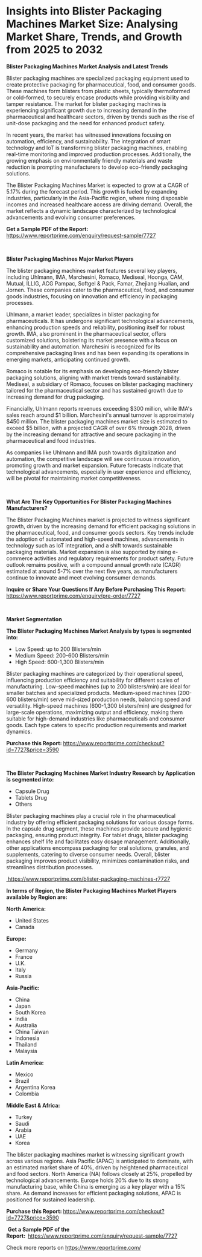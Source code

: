 <p><h1>Insights into Blister Packaging Machines Market Size: Analysing Market Share, Trends, and Growth from 2025 to 2032</h1></p><p><strong>Blister Packaging Machines Market Analysis and Latest Trends</strong></p>
<p><p>Blister packaging machines are specialized packaging equipment used to create protective packaging for pharmaceutical, food, and consumer goods. These machines form blisters from plastic sheets, typically thermoformed or cold-formed, to securely encase products while providing visibility and tamper resistance. The market for blister packaging machines is experiencing significant growth due to increasing demand in the pharmaceutical and healthcare sectors, driven by trends such as the rise of unit-dose packaging and the need for enhanced product safety.</p><p>In recent years, the market has witnessed innovations focusing on automation, efficiency, and sustainability. The integration of smart technology and IoT is transforming blister packaging machines, enabling real-time monitoring and improved production processes. Additionally, the growing emphasis on environmentally friendly materials and waste reduction is prompting manufacturers to develop eco-friendly packaging solutions.</p><p>The Blister Packaging Machines Market is expected to grow at a CAGR of 5.17% during the forecast period. This growth is fueled by expanding industries, particularly in the Asia-Pacific region, where rising disposable incomes and increased healthcare access are driving demand. Overall, the market reflects a dynamic landscape characterized by technological advancements and evolving consumer preferences.</p></p>
<p><strong>Get a Sample PDF of the Report:&nbsp;</strong> <a href="https://www.reportprime.com/enquiry/request-sample/7727?utm_campaign=1166&utm_medium=2&utm_source=Github&utm_content=ia&utm_term=19032025&utm_id=blister-packaging-machines">https://www.reportprime.com/enquiry/request-sample/7727</a></p>
<p>&nbsp;</p>
<p><strong>Blister Packaging Machines Major Market Players</strong></p>
<p><p>The blister packaging machines market features several key players, including Uhlmann, IMA, Marchesini, Romaco, Mediseal, Hoonga, CAM, Mutual, ILLIG, ACG Pampac, Softgel & Pack, Famar, Zhejiang Hualian, and Jornen. These companies cater to the pharmaceutical, food, and consumer goods industries, focusing on innovation and efficiency in packaging processes.</p><p>Uhlmann, a market leader, specializes in blister packaging for pharmaceuticals. It has undergone significant technological advancements, enhancing production speeds and reliability, positioning itself for robust growth. IMA, also prominent in the pharmaceutical sector, offers customized solutions, bolstering its market presence with a focus on sustainability and automation. Marchesini is recognized for its comprehensive packaging lines and has been expanding its operations in emerging markets, anticipating continued growth.</p><p>Romaco is notable for its emphasis on developing eco-friendly blister packaging solutions, aligning with market trends toward sustainability. Mediseal, a subsidiary of Romaco, focuses on blister packaging machinery tailored for the pharmaceutical sector and has sustained growth due to increasing demand for drug packaging.</p><p>Financially, Uhlmann reports revenues exceeding $300 million, while IMA's sales reach around $1 billion. Marchesini's annual turnover is approximately $450 million. The blister packaging machines market size is estimated to exceed $5 billion, with a projected CAGR of over 6% through 2028, driven by the increasing demand for attractive and secure packaging in the pharmaceutical and food industries.</p><p>As companies like Uhlmann and IMA push towards digitalization and automation, the competitive landscape will see continuous innovation, promoting growth and market expansion. Future forecasts indicate that technological advancements, especially in user experience and efficiency, will be pivotal for maintaining market competitiveness.</p></p>
<p>&nbsp;</p>
<p><strong>What Are The Key Opportunities For Blister Packaging Machines Manufacturers?</strong></p>
<p><p>The Blister Packaging Machines market is projected to witness significant growth, driven by the increasing demand for efficient packaging solutions in the pharmaceutical, food, and consumer goods sectors. Key trends include the adoption of automated and high-speed machines, advancements in technology such as IoT integration, and a shift towards sustainable packaging materials. Market expansion is also supported by rising e-commerce activities and regulatory requirements for product safety. Future outlook remains positive, with a compound annual growth rate (CAGR) estimated at around 5-7% over the next five years, as manufacturers continue to innovate and meet evolving consumer demands.</p></p>
<p><strong>Inquire or Share Your Questions If Any Before Purchasing This Report:</strong> <a href="https://www.reportprime.com/enquiry/pre-order/7727?utm_campaign=1166&utm_medium=2&utm_source=Github&utm_content=ia&utm_term=19032025&utm_id=blister-packaging-machines">https://www.reportprime.com/enquiry/pre-order/7727</a></p>
<p>&nbsp;</p>
<p><strong>Market Segmentation</strong></p>
<p><strong>The Blister Packaging Machines Market Analysis by types is segmented into:</strong></p>
<p><ul><li>Low Speed: up to 200 Blisters/min</li><li>Medium Speed: 200-600 Blisters/min</li><li>High Speed: 600-1,300 Blisters/min</li></ul></p>
<p><p>Blister packaging machines are categorized by their operational speed, influencing production efficiency and suitability for different scales of manufacturing. Low-speed machines (up to 200 blisters/min) are ideal for smaller batches and specialized products. Medium-speed machines (200-600 blisters/min) serve mid-sized production needs, balancing speed and versatility. High-speed machines (600-1,300 blisters/min) are designed for large-scale operations, maximizing output and efficiency, making them suitable for high-demand industries like pharmaceuticals and consumer goods. Each type caters to specific production requirements and market dynamics.</p></p>
<p><strong>Purchase this Report:&nbsp;</strong><a href="https://www.reportprime.com/checkout?id=7727&price=3590&utm_campaign=1166&utm_medium=2&utm_source=Github&utm_content=ia&utm_term=19032025&utm_id=blister-packaging-machines">https://www.reportprime.com/checkout?id=7727&price=3590</a></p>
<p>&nbsp;</p>
<p><strong>The Blister Packaging Machines Market Industry Research by Application is segmented into:</strong></p>
<p><ul><li>Capsule Drug</li><li>Tablets Drug</li><li>Others</li></ul></p>
<p><p>Blister packaging machines play a crucial role in the pharmaceutical industry by offering efficient packaging solutions for various dosage forms. In the capsule drug segment, these machines provide secure and hygienic packaging, ensuring product integrity. For tablet drugs, blister packaging enhances shelf life and facilitates easy dosage management. Additionally, other applications encompass packaging for oral solutions, granules, and supplements, catering to diverse consumer needs. Overall, blister packaging improves product visibility, minimizes contamination risks, and streamlines distribution processes.</p></p>
<p><a href="https://www.reportprime.com/blister-packaging-machines-r7727?utm_campaign=1166&utm_medium=2&utm_source=Github&utm_content=ia&utm_term=19032025&utm_id=blister-packaging-machines">&nbsp;https://www.reportprime.com/blister-packaging-machines-r7727</a></p>
<p><strong>In terms of Region, the Blister Packaging Machines Market Players available by Region are:</strong></p>
<p>
    <p> <strong> North America: </strong>
        <ul>
            <li>United States</li>
            <li>Canada</li>
        </ul>
        </p> 
    <p> <strong> Europe: </strong>
        <ul>
            <li>Germany</li>
            <li>France</li>
            <li>U.K.</li>
            <li>Italy</li>
            <li>Russia</li>
        </ul>
        </p> 
    <p> <strong> Asia-Pacific: </strong>
        <ul>
            <li>China</li>
            <li>Japan</li>
            <li>South Korea</li>
            <li>India</li>
            <li>Australia</li>
            <li>China Taiwan</li>
            <li>Indonesia</li>
            <li>Thailand</li>
            <li>Malaysia</li>
        </ul>
        </p> 
    <p> <strong> Latin America: </strong>
        <ul>
            <li>Mexico</li>
            <li>Brazil</li>
            <li>Argentina Korea</li>
            <li>Colombia</li>
        </ul>
        </p> 
    <p> <strong> Middle East & Africa: </strong>
        <ul>
            <li>Turkey</li>
            <li>Saudi</li>
            <li>Arabia</li>
            <li>UAE</li>
            <li>Korea</li>
        </ul>
    </p>
    </p>
<p><p>The blister packaging machines market is witnessing significant growth across various regions. Asia Pacific (APAC) is anticipated to dominate, with an estimated market share of 40%, driven by heightened pharmaceutical and food sectors. North America (NA) follows closely at 25%, propelled by technological advancements. Europe holds 20% due to its strong manufacturing base, while China is emerging as a key player with a 15% share. As demand increases for efficient packaging solutions, APAC is positioned for sustained leadership.</p></p>
<p><strong>Purchase this Report: </strong><a href="https://www.reportprime.com/checkout?id=7727&price=3590&utm_campaign=1166&utm_medium=2&utm_source=Github&utm_content=ia&utm_term=19032025&utm_id=blister-packaging-machines">https://www.reportprime.com/checkout?id=7727&price=3590</a></p>
<p>&nbsp;<strong>Get a Sample PDF of the Report:&nbsp;&nbsp;</strong><a href="https://www.reportprime.com/enquiry/request-sample/7727?utm_campaign=1166&utm_medium=2&utm_source=Github&utm_content=ia&utm_term=19032025&utm_id=blister-packaging-machines">https://www.reportprime.com/enquiry/request-sample/7727</a></p>
<p><strong></strong></p>
<p>Check more reports on <a href="https://www.reportprime.com/?utm_campaign=1166&utm_medium=2&utm_source=Github&utm_content=ia&utm_term=19032025&utm_id=blister-packaging-machines">https://www.reportprime.com/</a></p>